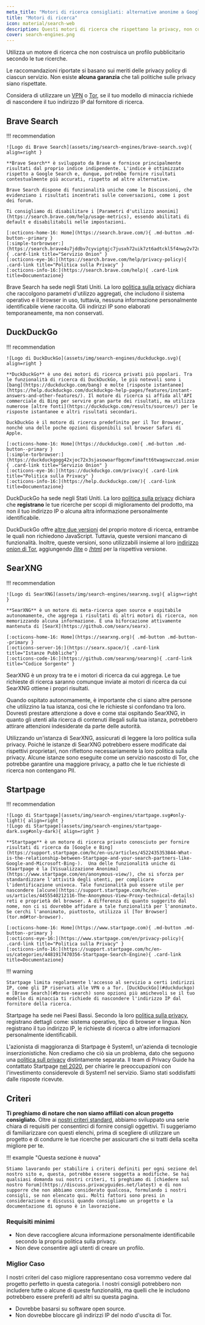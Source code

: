 ```yaml
---
meta_title: "Motori di ricerca consigliati: alternative anonime a Google - Privacy Guides"
title: "Motori di ricerca"
icon: material/search-web
description: Questi motori di ricerca che rispettano la privacy, non costruiscono un profilo pubblicitario secondo le tue ricerche.
cover: search-engines.png
---
```


Utilizza un motore di ricerca che non costruisca un profilo pubblicitario secondo le tue ricerche.

Le raccomandazioni riportate si basano sui meriti delle privacy policy di ciascun servizio. Non esiste **alcuna garanzia** che tali politiche sulle privacy siano rispettate.

Considera di utilizzare un [VPN](vpn.md) o [Tor](https://www.torproject.org/), se il tuo modello di minaccia richiede di nascondere il tuo indirizzo IP dal fornitore di ricerca.

## Brave Search

!!! recommendation

    ![Logo di Brave Search](assets/img/search-engines/brave-search.svg){ align=right }
    
    **Brave Search** è sviluppato da Brave e fornisce principalmente risultati dal proprio indice indipendente. L'indice è ottimizzato rispetto a Google Search e, dunque, potrebbe fornire risultati contestualmente più accurati, rispetto ad altre alternative.
    
    Brave Search dispone di funzionalità uniche come le Discussioni, che evidenziano i risultati incentrati sulle conversazioni, come i post dei forum.
    
    Ti consigliamo di disabilitare i [Parametri d'utilizzo anonimi](https://search.brave.com/help/usage-metrics), essendo abilitati di default e disabilitabili nelle impostazioni.
    
    [:octicons-home-16: Home](https://search.brave.com/){ .md-button .md-button--primary }
    [:simple-torbrowser:](https://search.brave4u7jddbv7cyviptqjc7jusxh72uik7zt6adtckl5f4nwy2v72qd.onion){ .card-link title="Servizio Onion" }
    [:octicons-eye-16:](https://search.brave.com/help/privacy-policy){ .card-link title="Politica sulla Privacy" }
    [:octicons-info-16:](https://search.brave.com/help){ .card-link title=Documentazione}

Brave Search ha sede negli Stati Uniti. La loro [politica sulla privacy](https://search.brave.com/help/privacy-policy) dichiara che raccolgono parametri d'utilizzo aggregati, che includono il sistema operativo e il browser in uso, tuttavia, nessuna informazione personalmente identificabile viene raccolta. Gli indirizzi IP sono elaborati temporaneamente, ma non conservati.

## DuckDuckGo

!!! recommendation

    ![Logo di DuckDuckGo](assets/img/search-engines/duckduckgo.svg){ align=right }
    
    **DuckDuckGo** è uno dei motori di ricerca privati più popolari. Tra le funzionalità di ricerca di DuckDuckGo, le più notevoli sono i [bang](https://duckduckgo.com/bang) e molte [risposte istantanee](https://help.duckduckgo.com/duckduckgo-help-pages/features/instant-answers-and-other-features/). Il motore di ricerca si affida all'API commerciale di Bing per servire gran parte dei risultati, ma utilizza numerose [altre fonti](https://duckduckgo.com/results/sources/) per le risposte istantanee e altri risultati secondari.
    
    DuckDuckGo è il motore di ricerca predefinito per il Tor Browser, nonché una delle poche opzioni disponibili sul browser Safari di Apple.
    
    [:octicons-home-16: Home](https://duckduckgo.com){ .md-button .md-button--primary }
    [:simple-torbrowser:](https://duckduckgogg42xjoc72x3sjasowoarfbgcmvfimaftt6twagswzczad.onion){ .card-link title="Servizio Onion" }
    [:octicons-eye-16:](https://duckduckgo.com/privacy){ .card-link title="Politica sulla Privacy" }
    [:octicons-info-16:](https://help.duckduckgo.com/){ .card-link title=Documentazione}

DuckDuckGo ha sede negli Stati Uniti. La loro [politica sulla privacy](https://duckduckgo.com/privacy) dichiara che **registrano** le tue ricerche per scopi di miglioramento del prodotto, ma non il tuo indirizzo IP o alcuna altra informazione personalmente identificabile.

DuckDuckGo offre [altre due versioni](https://help.duckduckgo.com/features/non-javascript/) del proprio motore di ricerca, entrambe le quali non richiedono JavaScript. Tuttavia, queste versioni mancano di funzionalità. Inoltre, queste versioni, sono utilizzabili insieme al loro [indirizzo onion di Tor](https://duckduckgogg42xjoc72x3sjasowoarfbgcmvfimaftt6twagswzczad.onion/), aggiungendo [/lite](https://duckduckgogg42xjoc72x3sjasowoarfbgcmvfimaftt6twagswzczad.onion/lite) o [/html](https://duckduckgogg42xjoc72x3sjasowoarfbgcmvfimaftt6twagswzczad.onion/html) per la rispettiva versione.

## SearXNG

!!! recommendation

    ![Logo di SearXNG](assets/img/search-engines/searxng.svg){ align=right }
    
    **SearXNG** è un motore di meta-ricerca open source e ospitabile autonomamente, che aggrega i risultati di altri motori di ricerca, non memorizzando alcuna informazione. È una biforcazione attivamente mantenuta di [SearX](https://github.com/searx/searx).
    
    [:octicons-home-16: Home](https://searxng.org){ .md-button .md-button--primary }
    [:octicons-server-16:](https://searx.space/){ .card-link title="Istanze Pubbliche"}
    [:octicons-code-16:](https://github.com/searxng/searxng){ .card-link title="Codice Sorgente" }

SearXNG è un proxy tra te e i motori di ricerca da cui aggrega. Le tue richieste di ricerca saranno comunque inviate ai motori di ricerca da cui SearXNG ottiene i propri risultati.

Quando ospitato autonomamente, è importante che ci siano altre persone che utilizzino la tua istanza, così che le richieste si confondano tra loro. Dovresti prestare attenzione a dove e come stai ospitando SearXNG, in quanto gli utenti alla ricerca di contenuti illegali sulla tua istanza, potrebbero attirare attenzioni indesiderate da parte delle autorità.

Utilizzando un'istanza di SearXNG, assicurati di leggere la loro politica sulla privacy. Poiché le istanze di SearXNG potrebbero essere modificate dai rispettivi proprietari, non riflettono necessariamente la loro politica sulla privacy. Alcune istanze sono eseguite come un servizio nascosto di Tor, che potrebbe garantire una maggiore privacy, a patto che le tue richieste di ricerca non contengano PII.

## Startpage

!!! recommendation

    ![Logo di Startpage](assets/img/search-engines/startpage.svg#only-light){ align=right }
    ![Logo di Startpage](assets/img/search-engines/startpage-dark.svg#only-dark){ align=right }
    
    **Startpage** è un motore di ricerca privato conosciuto per fornire risultati di ricerca da [Google e Bing](https://support.startpage.com/hc/en-us/articles/4522435353844-What-is-the-relationship-between-Startpage-and-your-search-partners-like-Google-and-Microsoft-Bing-).  Una delle funzionalità uniche di Staartpage è la [Visualizzazione Anonima](https://www.startpage.com/en/anonymous-view/), che si sforza per standardizzare l'attività degli utenti, per complicare l'identificazione univoca. Tale funzionalità può essere utile per nascondere [alcune](https://support.startpage.com/hc/en-us/articles/4455540212116-The-Anonymous-View-Proxy-technical-details) reti e proprietà del browser. A differenza di quanto suggerito dal nome, non ci si dovrebbe affidare a tale funzionalità per l'anonimato. Se cerchi l'anonimato, piuttosto, utilizza il [Tor Browser](tor.md#tor-browser).
    
    [:octicons-home-16: Home](https://www.startpage.com){ .md-button .md-button--primary }
    [:octicons-eye-16:](https://www.startpage.com/en/privacy-policy){ .card-link title="Politica sulla Privacy" }
    [:octicons-info-16:](https://support.startpage.com/hc/en-us/categories/4481917470356-Startpage-Search-Engine){ .card-link title=Documentazione}

!!! warning

    Startpage limita regolarmente l'accesso al servizio a certi indirizzi IP, come gli IP riservati alle VPN o a Tor. [DuckDuckGo](#duckduckgo) e [Brave Search](#brave-search) sono opzioni più amichevoli se il tuo modello di minaccia ti richiede di nascondere l'indirizzo IP dal fornitore della ricerca.

Startpage ha sede nei Paesi Bassi. Secondo la loro [politica sulla privacy](https://www.startpage.com/en/privacy-policy/), registrano dettagli come: sistema operativo, tipo di browser e lingua. Non registrano il tuo indirizzo IP, le richieste di ricerca o altre informazioni personalmente identificabili.

L'azionista di maggioranza di Startpage è System1, un'azienda di tecnologie inserzionistiche. Non crediamo che ciò sia un problema, dato che seguono una [politica sull privacy](https://system1.com/terms/privacy-policy) distintamente separata. Il team di Privacy Guide ha contattato Startpage [nel 2020](https://web.archive.org/web/20210118031008/https://blog.privacytools.io/relisting-startpage/), per chiarire le preoccupazioni con l'investimento considerevole di System1 nel servizio. Siamo stati soddisfatti dalle risposte ricevute.

## Criteri

**Ti preghiamo di notare che non siamo affiliati con alcun progetto consigliato.** Oltre ai [nostri criteri standard](about/criteria.md), abbiamo sviluppato una serie chiara di requisiti per consentirci di fornire consigli oggettivi. Ti suggeriamo di familiarizzare con questi elenchi, prima di scegliere di utilizzare un progetto e di condurre le tue ricerche per assicurarti che si tratti della scelta migliore per te.

!!! example "Questa sezione è nuova"

    Stiamo lavorando per stabilire i criteri definiti per ogni sezione del nostro sito e, questa, potrebbe essere soggetta a modifiche. Se hai qualsiasi domanda sui nostri criteri, ti preghiamo di [chiedere sul nostro forum](https://discuss.privacyguides.net/latest) e di non supporre che non abbiamo considerato qualcosa, formulando i nostri consigli, se non elencato qui. Molti fattori sono presi in considerazione e discussi quando consigliamo un progetto e la documentazione di ognuno è in lavorazione.

### Requisiti minimi

- Non deve raccogliere alcuna informazione personalmente identificabile secondo la propria politica sulla privacy.
- Non deve consentire agli utenti di creare un profilo.

### Miglior Caso

I nostri criteri del caso migliore rappresentano cosa vorremmo vedere dal progetto perfetto in questa categoria. I nostri consigli potrebbero non includere tutte o alcune di queste funzionalità, ma quelli che le includono potrebbero essere preferiti ad altri su questa pagina.

- Dovrebbe basarsi su software open source.
- Non dovrebbe bloccare gli indirizzi IP del nodo d'uscita di Tor.
